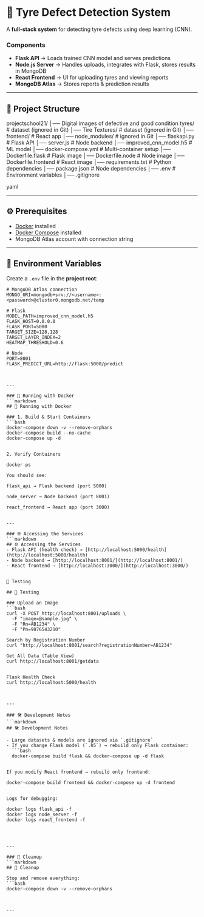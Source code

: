 # 🚀 Tyre Defect Detection System

A **full-stack system** for detecting tyre defects using deep learning (CNN).  

### Components
- **Flask API** → Loads trained CNN model and serves predictions  
- **Node.js Server** → Handles uploads, integrates with Flask, stores results in MongoDB  
- **React Frontend** → UI for uploading tyres and viewing reports  
- **MongoDB Atlas** → Stores reports & prediction results  

---

## 📂 Project Structure



projectschool21/
│── Digital images of defective and good condition tyres/ # dataset (ignored in Git)
│── Tire Textures/ # dataset (ignored in Git)
│── frontend/ # React app
│── node_modules/ # ignored in Git
│── flaskapi.py # Flask API
│── server.js # Node backend
│── improved_cnn_model.h5 # ML model
│── docker-compose.yml # Multi-container setup
│── Dockerfile.flask # Flask image
│── Dockerfile.node # Node image
│── Dockerfile.frontend # React image
│── requirements.txt # Python dependencies
│── package.json # Node dependencies
│── .env # Environment variables
│── .gitignore


yaml

---

## ⚙️ Prerequisites
- [Docker](https://docs.docker.com/get-docker/) installed  
- [Docker Compose](https://docs.docker.com/compose/) installed  
- MongoDB Atlas account with connection string  

---

## 🔑 Environment Variables

Create a `.env` file in the **project root**:

```env
# MongoDB Atlas connection
MONGO_URI=mongodb+srv://<username>:<password>@cluster0.mongodb.net/temp

# Flask
MODEL_PATH=improved_cnn_model.h5
FLASK_HOST=0.0.0.0
FLASK_PORT=5000
TARGET_SIZE=128,128
TARGET_LAYER_INDEX=2
HEATMAP_THRESHOLD=0.6

# Node
PORT=8001
FLASK_PREDICT_URL=http://flask:5000/predict



---

### 🐳 Running with Docker
```markdown
## 🐳 Running with Docker

### 1. Build & Start Containers
```bash
docker-compose down -v --remove-orphans
docker-compose build --no-cache
docker-compose up -d


2. Verify Containers

docker ps

You should see:

flask_api → Flask backend (port 5000)

node_server → Node backend (port 8001)

react_frontend → React app (port 3000)


---

### 🌐 Accessing the Services
```markdown
## 🌐 Accessing the Services
- Flask API (health check) → [http://localhost:5000/health](http://localhost:5000/health)  
- Node backend → [http://localhost:8001/](http://localhost:8001/)  
- React frontend → [http://localhost:3000/](http://localhost:3000/)  


🧪 Testing

## 🧪 Testing

### Upload an Image
```bash
curl -X POST http://localhost:8001/uploads \
  -F "image=@sample.jpg" \
  -F "Rn=AB1234" \
  -F "Pn=9876543210"

Search by Registration Number
curl "http://localhost:8001/search?registrationNumber=AB1234"

Get All Data (Table View)
curl http://localhost:8001/getdata


Flask Health Check
curl http://localhost:5000/health



---

### 🛠 Development Notes
```markdown
## 🛠 Development Notes

- Large datasets & models are ignored via `.gitignore`  
- If you change Flask model (`.h5`) → rebuild only Flask container:
  ```bash
  docker-compose build flask && docker-compose up -d flask


If you modify React frontend → rebuild only frontend:

docker-compose build frontend && docker-compose up -d frontend


Logs for debugging:

docker logs flask_api -f
docker logs node_server -f
docker logs react_frontend -f




---

### 🧹 Cleanup
```markdown
## 🧹 Cleanup

Stop and remove everything:
```bash
docker-compose down -v --remove-orphans



---
